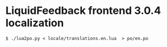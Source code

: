 # LiquidFeedback frontend 3.0.4 localization
 
	$ ./lua2po.py < locale/translations.en.lua  > po/en.po




